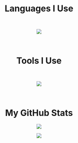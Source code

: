 <h1 align="center">Languages I Use</h2>
<br>
<p align="center">
  <a href="https://skillicons.dev">
    <img src="https://skillicons.dev/icons?i=nim,py,js,cs,css,html,go,powershell,bash,arduinot" />
  </a>
</p>
<br>
<h1 align="center">Tools I Use</h2>
<br>
<p align="center">
  <a href="https://skillicons.dev">
    <img src="https://skillicons.dev/icons?i=github,git,vscode,stackoverflow,linux,flask,ai,regex,sqlite,godot" />
  </a>
</p>
<br>

<h1 align="center">My GitHub Stats</h2>
<p align="center">
<a href="https://github.com/anuraghazra/github-readme-stats">
  <img align="center" src="https://github-readme-streak-stats.herokuapp.com/?user=MrEnder0" />
</a>
</p>
<p align="center">
<a href="https://github.com/anuraghazra/convoychat">
  <img align="center" src="https://github-readme-stats.vercel.app/api/top-langs/?username=MrEnder0" />
</a>
</p>
